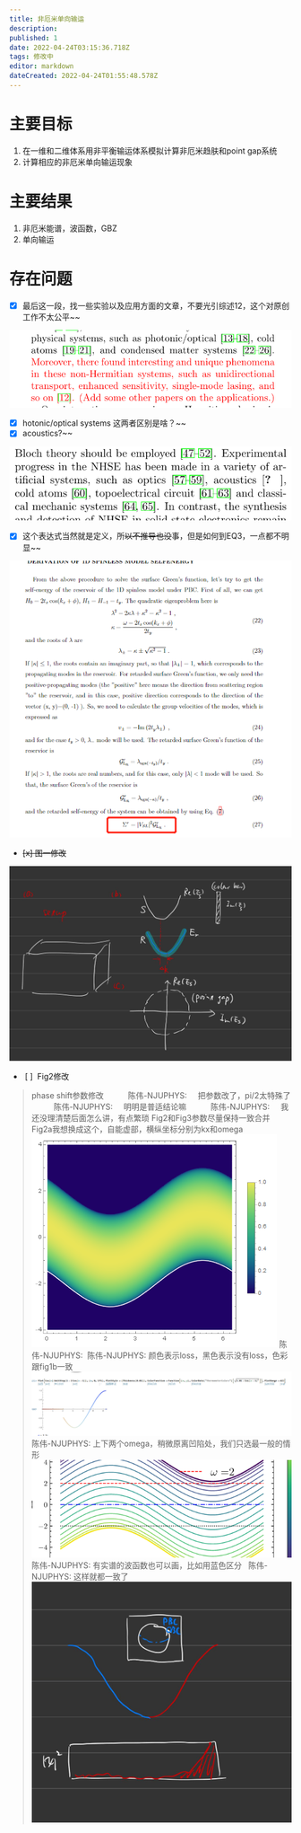 ```yaml
---
title: 非厄米单向输运
description: 
published: 1
date: 2022-04-24T03:15:36.718Z
tags: 修改中
editor: markdown
dateCreated: 2022-04-24T01:55:48.578Z
---
```


# 主要目标

1.  在一维和二维体系用非平衡输运体系模拟计算非厄米趋肤和point gap系统
2.  计算相应的非厄米单向输运现象

# 主要结果

1.  非厄米能谱，波函数，GBZ
2.  单向输运

# 存在问题

- [x] 最后这一段，找一些实验以及应用方面的文章，不要光引综述12，这个对原创工作不太公平~~    

![](/figs/intro1.png)

- [x] hotonic/optical systems 这两者区别是啥？~~
- [x] acoustics?~~

![](/figs/intro2.png)

- [x] 这个表达式当然就是定义，所~~~~以不推导也没~~~~事，但是如何到EQ3，一点都不明显~~  

![](/figs/eqsr.png)

-   ~~[x] 图一修改~~

![](/figs/fig1.png)

-    [ ]  Fig2修改

> phase shift参数修改          
> 陈伟-NJUPHYS:     把参数改了，pi/2太特殊了         
>  陈伟-NJUPHYS:     明明是普适结论嘛          
> 陈伟-NJUPHYS:     我还没理清楚后面怎么讲，有点繁琐
> Fig2和Fig3参数尽量保持一致合并
> Fig2a我想换成这个，自能虚部，横纵坐标分别为kx和omega
> ![](/figs/fig2-1.png)
> 陈伟-NJUPHYS:  陈伟-NJUPHYS: 颜色表示loss，黑色表示没有loss，色彩跟fig1b一致
> ![](/figs/fig2-3.png)
> 陈伟-NJUPHYS: 上下两个omega，稍微原离凹陷处，我们只选最一般的情形 
> ![](/figs/fig2-4.png)
> 陈伟-NJUPHYS: 有实谱的波函数也可以画，比如用蓝色区分  
> 陈伟-NJUPHYS: 这样就都一致了
> ![](/figs/fig2-6.png)

